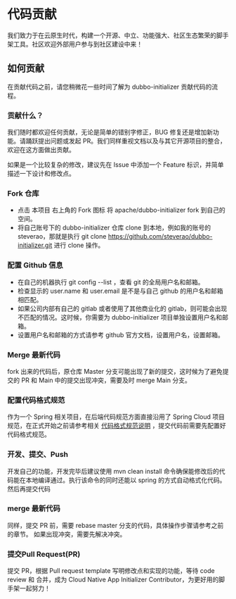 # 代码贡献
我们致力于在云原生时代，构建一个开源、中立、功能强大、社区生态繁荣的脚手架工具。社区欢迎外部用户参与到社区建设中来！

## 如何贡献
在贡献代码之前，请您稍微花一些时间了解为 dubbo-initializer 贡献代码的流程。

### 贡献什么？
我们随时都欢迎任何贡献，无论是简单的错别字修正，BUG 修复还是增加新功能。请踊跃提出问题或发起 PR。我们同样重视文档以及与其它开源项目的整合，欢迎在这方面做出贡献。

如果是一个比较复杂的修改，建议先在 Issue 中添加一个 Feature 标识，并简单描述一下设计和修改点。

### Fork 仓库
* 点击 本项目 右上角的 Fork 图标 将 apache/dubbo-initializer fork 到自己的空间。
* 将自己账号下的 dubbo-initializer 仓库 clone 到本地，例如我的账号的 steverao，那就是执行 git clone https://github.com/steverao/dubbo-initializer.git 进行 clone 操作。

### 配置 Github 信息
* 在自己的机器执行 git config  --list ，查看 git 的全局用户名和邮箱。
* 检查显示的 user.name 和 user.email 是不是与自己 github 的用户名和邮箱相匹配。
* 如果公司内部有自己的 gitlab 或者使用了其他商业化的 gitlab，则可能会出现不匹配的情况。这时候，你需要为 dubbo-initializer 项目单独设置用户名和邮箱。
* 设置用户名和邮箱的方式请参考 github 官方文档，设置用户名，设置邮箱。

### Merge 最新代码
fork 出来的代码后，原仓库 Master 分支可能出现了新的提交，这时候为了避免提交的 PR 和 Main 中的提交出现冲突，需要及时 merge Main 分支。

### 配置代码格式规范
作为一个 Spring 相关项目，在后端代码规范方面直接沿用了 Spring Cloud 项目规范，在正式开始之前请参考相关 [代码格式规范说明](https://github.com/spring-cloud/spring-cloud-build#checkstyle) ，提交代码前需要先配置好代码格式规范。

### 开发、提交、Push
开发自己的功能，开发完毕后建议使用 mvn clean install 命令确保能修改后的代码能在本地编译通过。执行该命令的同时还能以 spring 的方式自动格式化代码。然后再提交代码

### merge 最新代码
同样，提交 PR 前，需要 rebase master 分支的代码，具体操作步骤请参考之前的章节。
如果出现冲突，需要先解决冲突。
### 提交Pull Request(PR)
提交 PR，根据 Pull request template 写明修改点和实现的功能，等待 code review 和 合并，成为 Cloud Native App Initializer Contributor，为更好用的脚手架一起努力！


